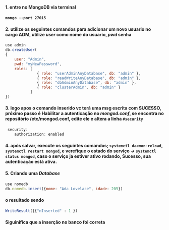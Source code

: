 #### 1. entre no MongoDB via terminal
#### `mongo --port 27015`
#### 2. utilize os seguintes comandos para adicionar um novo usuario no cargo ADM, utilize *user* como nome do usuario, *pwd* senha
```js
use admin
db.createUser(
{
    user: "Admin",
    pwd: "myNewPassword",
    roles: [
              { role: "userAdminAnyDatabase", db: "admin" },
              { role: "readWriteAnyDatabase", db: "admin" },
              { role: "dbAdminAnyDatabase", db: "admin" },
              { role: "clusterAdmin", db: "admin" }
           ]
})
```
#### 3. logo apos o comando inserido vc terá uma msg escrita com SUCESSO, próximo passo é Habilitar a autenticação no *mongod.conf*, se encontra no repositório /etc/mongod.conf, edite ele e altera a linha `#security`
```js
 security:
    authorization: enabled
```
#### 4. após salvar, execute os seguintes comandos; `systemctl daemon-reload`, `systemctl restart mongod`, e verefique o estado do serviço -> `systemctl status mongod`, caso o serviço ja estiver ativo rodando, Sucesso, sua autenticação está ativa.

#### 5. Criando uma *Database*
```js
use nomedb
db.nomedb.insert({nome: "Ada Lovelace", idade: 205})
```
#### o resultado sendo 
```js
WriteResult({{"nInserted" : 1 })
```
#### Siguinifica que a inserção no banco foi correta